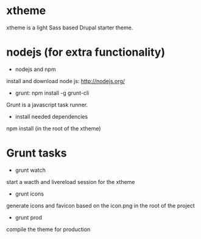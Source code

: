 xtheme
===========

xtheme is a light Sass based Drupal starter theme.

nodejs (for extra functionality)
===========

- nodejs and npm

install and download node js: http://nodejs.org/

- grunt: npm install -g grunt-cli

Grunt is a javascript task runner.

- install needed dependencies

npm install (in the root of the xtheme)


Grunt tasks
===========

- grunt watch

start a wacth and livereload session for the xtheme

- grunt icons

generate icons and favicon based on the icon.png in the root of the project

- grunt prod

compile the theme for production